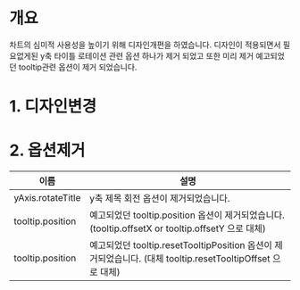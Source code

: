 # 개요
차트의 심미적 사용성을 높이기 위해 디자인개편을 하였습니다.
디자인이 적용되면서 필요없게된 y축 타이틀 로테이션 관련 옵션 하나가 제거 되었고 또한 미리 제거 예고되었던 tooltip관련 옵션이 제거 되었습니다.

# 1\. 디자인변경

# 2\. 옵션제거
| 이름 | 설명 |
| --- | --- |
| yAxis.rotateTitle | y축 제목 회전 옵션이 제거되었습니다. |
| tooltip.position | 예고되었던 tooltip.position 옵션이 제거되었습니다. (tooltip.offsetX or tooltip.offsetY 으로 대체) |
| tooltip.position | 예고되었던 tooltip.resetTooltipPosition 옵션이 제거되었습니다. (대체 tooltip.resetTooltipOffset 으로 대체) |
